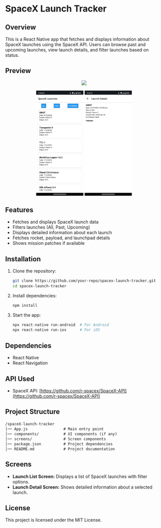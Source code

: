 # SpaceX Launch Tracker

## Overview
This is a React Native app that fetches and displays information about SpaceX launches using the SpaceX API. Users can browse past and upcoming launches, view launch details, and filter launches based on status.
## Preview  
<p align="center">
  <img src="images/demo.gif" width="30%" />
</p>
<p align="center">
  <img src="images/image1.jpg" width="30%" />
  <img src="images/image2.jpg" width="30%" />
</p>


## Features
- Fetches and displays SpaceX launch data
- Filters launches (All, Past, Upcoming)
- Displays detailed information about each launch
- Fetches rocket, payload, and launchpad details
- Shows mission patches if available

## Installation
1. Clone the repository:
   ```sh
   git clone https://github.com/your-repo/spacex-launch-tracker.git
   cd spacex-launch-tracker
   ```
2. Install dependencies:
   ```sh
   npm install
   ```
3. Start the app:
   ```sh
   npx react-native run-android  # For Android
   npx react-native run-ios      # For iOS
   ```

## Dependencies
- React Native
- React Navigation

## API Used
- SpaceX API: [https://github.com/r-spacex/SpaceX-API](https://github.com/r-spacex/SpaceX-API)

## Project Structure
```
/spaceX-launch-tracker
│── App.js                # Main entry point
│── components/           # UI components (if any)
│── screens/              # Screen components
│── package.json          # Project dependencies
│── README.md             # Project documentation
```

## Screens
- **Launch List Screen:** Displays a list of SpaceX launches with filter options.
- **Launch Detail Screen:** Shows detailed information about a selected launch.

## License
This project is licensed under the MIT License.

